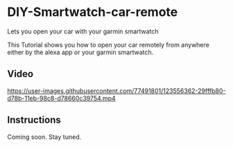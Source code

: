 # DIY-Smartwatch-car-remote
Lets you open your car with your garmin smartwatch

This Tutorial shows you how to open your car remotely from anywhere either by the alexa app or your garmin smartwatch.
## Video

https://user-images.githubusercontent.com/77491801/123556362-29fffb80-d78b-11eb-98c8-d78660c39754.mp4

## Instructions 
Coming soon. Stay tuned.
